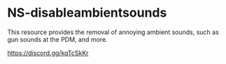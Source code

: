 # NS-disableambientsounds
This resource provides the removal of annoying ambient sounds, such as gun sounds at the PDM, and more.

https://discord.gg/kqTcSkKr
